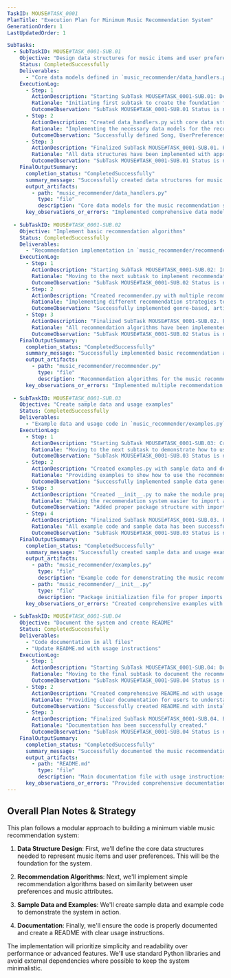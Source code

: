 ```yaml
---
TaskID: MOUSE#TASK_0001
PlanTitle: "Execution Plan for Minimum Music Recommendation System"
GenerationOrder: 1
LastUpdatedOrder: 1

SubTasks:
  - SubTaskID: MOUSE#TASK_0001-SUB.01
    Objective: "Design data structures for music items and user preferences"
    Status: CompletedSuccessfully
    Deliverables:
      - "Core data models defined in `music_recommender/data_handlers.py`"
    ExecutionLog:
      - Step: 1
        ActionDescription: "Starting SubTask MOUSE#TASK_0001-SUB.01: Design data structures for music items and user preferences. SubTask.Status updated to InProgress."
        Rationale: "Initiating first subtask to create the foundation for the recommendation system."
        OutcomeObservation: "SubTask MOUSE#TASK_0001-SUB.01 Status is now InProgress."
      - Step: 2
        ActionDescription: "Created data_handlers.py with core data structures."
        Rationale: "Implementing the necessary data models for the recommendation system."
        OutcomeObservation: "Successfully defined Song, UserPreferences, MusicCatalog, and UserDatabase classes with proper methods for data handling."
      - Step: 3
        ActionDescription: "Finalized SubTask MOUSE#TASK_0001-SUB.01. Populated FinalOutputSummary. SubTask.Status field in PlanFile YAML updated to reflect FinalOutputSummary.completion_status ('CompletedSuccessfully')."
        Rationale: "All data structures have been implemented with appropriate methods."
        OutcomeObservation: "SubTask MOUSE#TASK_0001-SUB.01 Status is now CompletedSuccessfully."
    FinalOutputSummary:
      completion_status: "CompletedSuccessfully"
      summary_message: "Successfully created data structures for music items and user preferences."
      output_artifacts:
        - path: "music_recommender/data_handlers.py"
          type: "file"
          description: "Core data models for the music recommendation system."
      key_observations_or_errors: "Implemented comprehensive data models with serialization support and user preference management."
    
  - SubTaskID: MOUSE#TASK_0001-SUB.02
    Objective: "Implement basic recommendation algorithms"
    Status: CompletedSuccessfully
    Deliverables:
      - "Recommendation implementation in `music_recommender/recommender.py`"
    ExecutionLog:
      - Step: 1
        ActionDescription: "Starting SubTask MOUSE#TASK_0001-SUB.02: Implement basic recommendation algorithms. SubTask.Status updated to InProgress."
        Rationale: "Moving to the next subtask to implement recommendation algorithms based on the data structures created."
        OutcomeObservation: "SubTask MOUSE#TASK_0001-SUB.02 Status is now InProgress."
      - Step: 2
        ActionDescription: "Created recommender.py with multiple recommendation algorithms."
        Rationale: "Implementing different recommendation strategies to provide varied and useful music suggestions."
        OutcomeObservation: "Successfully implemented genre-based, artist-based, similarity-based, and discovery-focused recommendation algorithms."
      - Step: 3
        ActionDescription: "Finalized SubTask MOUSE#TASK_0001-SUB.02. Populated FinalOutputSummary. SubTask.Status field in PlanFile YAML updated to reflect FinalOutputSummary.completion_status ('CompletedSuccessfully')."
        Rationale: "All recommendation algorithms have been implemented successfully."
        OutcomeObservation: "SubTask MOUSE#TASK_0001-SUB.02 Status is now CompletedSuccessfully."
    FinalOutputSummary:
      completion_status: "CompletedSuccessfully"
      summary_message: "Successfully implemented basic recommendation algorithms with multiple approaches."
      output_artifacts:
        - path: "music_recommender/recommender.py"
          type: "file"
          description: "Recommendation algorithms for the music recommendation system."
      key_observations_or_errors: "Implemented multiple recommendation algorithms including genre-based, artist-based, similarity-based with diversity adjustment, and discovery recommendations."
    
  - SubTaskID: MOUSE#TASK_0001-SUB.03
    Objective: "Create sample data and usage examples"
    Status: CompletedSuccessfully
    Deliverables:
      - "Example data and usage code in `music_recommender/examples.py`"
    ExecutionLog:
      - Step: 1
        ActionDescription: "Starting SubTask MOUSE#TASK_0001-SUB.03: Create sample data and usage examples. SubTask.Status updated to InProgress."
        Rationale: "Moving to the next subtask to demonstrate how to use the recommendation system."
        OutcomeObservation: "SubTask MOUSE#TASK_0001-SUB.03 Status is now InProgress."
      - Step: 2
        ActionDescription: "Created examples.py with sample data and demonstration code."
        Rationale: "Providing examples to show how to use the recommendation system."
        OutcomeObservation: "Successfully implemented sample data generation and example usage of the recommendation system."
      - Step: 3
        ActionDescription: "Created __init__.py to make the module properly importable."
        Rationale: "Making the recommendation system easier to import and use as a proper Python package."
        OutcomeObservation: "Added proper package structure with imports and exports."
      - Step: 4
        ActionDescription: "Finalized SubTask MOUSE#TASK_0001-SUB.03. Populated FinalOutputSummary. SubTask.Status field in PlanFile YAML updated to reflect FinalOutputSummary.completion_status ('CompletedSuccessfully')."
        Rationale: "All example code and sample data has been successfully implemented."
        OutcomeObservation: "SubTask MOUSE#TASK_0001-SUB.03 Status is now CompletedSuccessfully."
    FinalOutputSummary:
      completion_status: "CompletedSuccessfully"
      summary_message: "Successfully created sample data and usage examples for the music recommendation system."
      output_artifacts:
        - path: "music_recommender/examples.py"
          type: "file"
          description: "Example code for demonstrating the music recommendation system."
        - path: "music_recommender/__init__.py"
          type: "file"
          description: "Package initialization file for proper imports."
      key_observations_or_errors: "Created comprehensive examples with sample data, demonstration code, and proper package structure."
    
  - SubTaskID: MOUSE#TASK_0001-SUB.04
    Objective: "Document the system and create README"
    Status: CompletedSuccessfully
    Deliverables:
      - "Code documentation in all files"
      - "Update README.md with usage instructions"
    ExecutionLog:
      - Step: 1
        ActionDescription: "Starting SubTask MOUSE#TASK_0001-SUB.04: Document the system and create README. SubTask.Status updated to InProgress."
        Rationale: "Moving to the final subtask to document the recommendation system for users."
        OutcomeObservation: "SubTask MOUSE#TASK_0001-SUB.04 Status is now InProgress."
      - Step: 2
        ActionDescription: "Created comprehensive README.md with usage instructions and documentation."
        Rationale: "Providing clear documentation for users to understand and use the system."
        OutcomeObservation: "Successfully created README.md with installation instructions, usage examples, and system explanation."
      - Step: 3
        ActionDescription: "Finalized SubTask MOUSE#TASK_0001-SUB.04. Populated FinalOutputSummary. SubTask.Status field in PlanFile YAML updated to reflect FinalOutputSummary.completion_status ('CompletedSuccessfully')."
        Rationale: "Documentation has been successfully created."
        OutcomeObservation: "SubTask MOUSE#TASK_0001-SUB.04 Status is now CompletedSuccessfully."
    FinalOutputSummary:
      completion_status: "CompletedSuccessfully"
      summary_message: "Successfully documented the music recommendation system."
      output_artifacts:
        - path: "README.md"
          type: "file"
          description: "Main documentation file with usage instructions."
      key_observations_or_errors: "Provided comprehensive documentation including installation instructions, usage examples, system explanation, and extension points."
---
```


## Overall Plan Notes & Strategy

This plan follows a modular approach to building a minimum viable music recommendation system:

1. **Data Structure Design**: First, we'll define the core data structures needed to represent music items and user preferences. This will be the foundation for the system.

2. **Recommendation Algorithms**: Next, we'll implement simple recommendation algorithms based on similarity between user preferences and music attributes.

3. **Sample Data and Examples**: We'll create sample data and example code to demonstrate the system in action.

4. **Documentation**: Finally, we'll ensure the code is properly documented and create a README with clear usage instructions.

The implementation will prioritize simplicity and readability over performance or advanced features. We'll use standard Python libraries and avoid external dependencies where possible to keep the system minimalistic. 